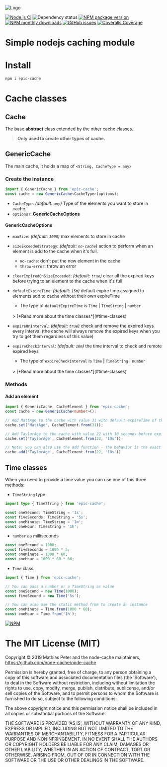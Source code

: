 ![Logo](./logo/logo.png)

[![Node.js CI](https://github.com/node-cache/node-cache/workflows/Node.js%20CI/badge.svg?branch=master)](https://github.com/node-cache/node-cache/actions?query=workflow%3A%22Node.js+CI%22+branch%3A%22master%22)
![Dependency status](https://img.shields.io/david/node-cache/node-cache)
[![NPM package version](https://img.shields.io/npm/v/node-cache?label=npm%20package)](https://www.npmjs.com/package/node-cache)
[![NPM monthly downloads](https://img.shields.io/npm/dm/node-cache)](https://www.npmjs.com/package/node-cache)
[![GitHub issues](https://img.shields.io/github/issues/node-cache/node-cache)](https://github.com/node-cache/node-cache/issues)
[![Coveralls Coverage](https://img.shields.io/coveralls/node-cache/node-cache.svg)](https://coveralls.io/github/node-cache/node-cache)

# Simple nodejs caching module

# Install

```bash
npm i epic-cache
```

# Cache classes

## Cache

The base **abstract** class extended by the other cache classes.
> **Only used to create other types of cache.**

## GenericCache

The main cache, it holds a map of `<String, CacheType = any>`

### Create the instance

```ts
import { GenericCache } from 'epic-cache';
const cache = new GenericCache<CacheType>(options);
```

- `CacheType`: *(default: `any`)*
Type of the elements you want to store in cache.
- `options?`: **GenericCacheOptions**

#### GenericCacheOptions

- `maxSize`: *(default: `1000`)*
max elements to store in cache
- `sizeExceededStrategy`: *(default: `no-cache`)*
action to perform when an element is add to the cache when it's full.
	- `no-cache`: don't put the new element in the cache
	- `throw-error`: throw an error

- `clearExpiredOnSizeExceeded`: *(default: `true`)*
clear all the expired keys before trying to an element to the cache when it's full

- `defaultExpireTime`: *(default: `15m`)*
default expire time assigned to elements add to cache without their own expireTime

	- The type of `defaultExpireTime` is `Time` | `TimeString` | `number`
	<br>
	> [*Read more about the time classes*](#time-classes)
    
- `expireOnInterval`: *(default: `true`)*
check and remove the expired keys every interval (the cache will always remove the expired keys when you try to get them regardless of this value)

- `expireCheckInterval`: *(default: `10m`)*
the time interval to check and remote expired keys

	- The type of `expireCheckInterval` is `Time` | `TimeString` | `number`
	<br>
	> [*Read more about the time classes*](#time-classes)

### Methods

#### Add an element

```ts
import { GenericCache, CacheElement } from 'epic-cache';
const cache = new GenericCache<number>();

// Add MattAge to the cache with value 31 with default expireTime of the cache
cache.set('MattAge', CacheElement.from(31));

// Add TaylorAge to the cache with value 22 with 10 seconds before expiration
cache.set('TaylorAge', CacheElement.from(22, '10s'));

// Note: you can also use the add function - The behavior is the exact same
cache.add('TaylorAge', CacheElement.from(22, '10s'))
```
> 




## Time classes

When you need to provide a time value you can use one of this three methods:

- `TimeString` type

```ts
import type { TimeString } from 'epic-cache';

const oneSecond: TimeString = '1s';
const fiveSeconds: TimeString = '5s';
const oneMinute: TimeString = '1m';
const oneHour: TimeString = '1h';
```

- `number` as milliseconds

```ts
const oneSecond = 1000;
const fiveSeconds = 1000 * 5;
const oneMinute = 1000 * 60;
const oneHour = 1000 * 60 * 60;
```

- `Time` class

```ts
import { Time } from 'epic-cache';

// You can pass a number or a TimeString as value
const oneSecond = new Time(1000);
const fiveSecond = new Time('5s');

// You can also use the static method from to create an instance
const oneMinute = Time.from(1000 * 60);
const oneHour = Time.from('1h');
```



[![NPM](https://nodei.co/npm-dl/node-cache.png?months=6)](https://nodei.co/npm/node-cache/)


# The MIT License (MIT)

Copyright © 2019 Mathias Peter and the node-cache maintainers, https://github.com/node-cache/node-cache

Permission is hereby granted, free of charge, to any person obtaining
a copy of this software and associated documentation files (the
'Software'), to deal in the Software without restriction, including
without limitation the rights to use, copy, modify, merge, publish,
distribute, sublicense, and/or sell copies of the Software, and to
permit persons to whom the Software is furnished to do so, subject to
the following conditions:

The above copyright notice and this permission notice shall be
included in all copies or substantial portions of the Software.

THE SOFTWARE IS PROVIDED 'AS IS', WITHOUT WARRANTY OF ANY KIND,
EXPRESS OR IMPLIED, INCLUDING BUT NOT LIMITED TO THE WARRANTIES OF
MERCHANTABILITY, FITNESS FOR A PARTICULAR PURPOSE AND NONINFRINGEMENT.
IN NO EVENT SHALL THE AUTHORS OR COPYRIGHT HOLDERS BE LIABLE FOR ANY
CLAIM, DAMAGES OR OTHER LIABILITY, WHETHER IN AN ACTION OF CONTRACT,
TORT OR OTHERWISE, ARISING FROM, OUT OF OR IN CONNECTION WITH THE
SOFTWARE OR THE USE OR OTHER DEALINGS IN THE SOFTWARE.